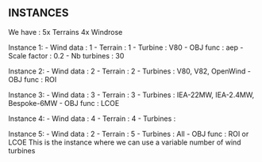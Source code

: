 


INSTANCES
---------

We have :
    5x Terrains
    4x Windrose

Instance 1:
    - Wind data : 1
    - Terrain   : 1
    - Turbine   : V80
    - OBJ func  : aep
    - Scale factor : 0.2
    - Nb turbines  : 30

Instance 2:
    - Wind data : 2
    - Terrain   : 2
    - Turbines  : V80, V82, OpenWind
    - OBJ func  : ROI

Instance 3:
    - Wind data : 3
    - Terrain   : 3
    - Turbines  : IEA-22MW, IEA-2.4MW, Bespoke-6MW
    - OBJ func  : LCOE

Instance 4:
    - Wind data : 4
    - Terrain   : 4
    - Turbines  : 

Instance 5:
    - Wind data : 2
    - Terrain   : 5
    - Turbines  : All
    - OBJ func  : ROI or LCOE
    This is the instance where we can use a variable number of wind turbines
